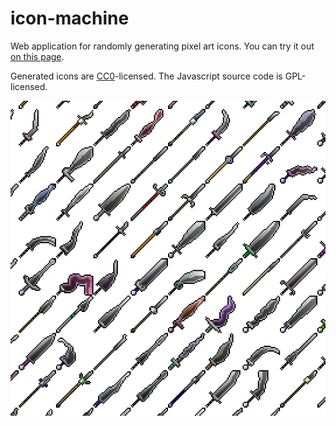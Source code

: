 # icon-machine
Web application for randomly generating pixel art icons. You can try it out [on this page][1].

Generated icons are [CC0][2]-licensed. The Javascript source code is GPL-licensed.

<p align="center"><img src="og_icon_sm.png" alt="A tiled view of a bunch of wildly different generated, bladed weapons." /></p>

[1]: https://www.brianmacintosh.com/iconmachine
[2]: https://creativecommons.org/publicdomain/zero/1.0/
